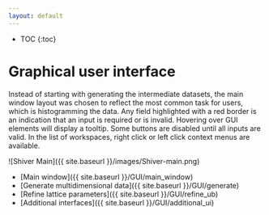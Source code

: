 ```yaml
---
layout: default
---
```

* TOC
{:toc}

# Graphical user interface

Instead of starting with generating the intermediate datasets, the main window
layout was chosen to reflect the most common task for users, which is histogramming the data.
Any field highlighted with a red border
is an indication that an input is required or is invalid. Hovering over GUI elements will display a tooltip.
Some buttons are disabled until all inputs are valid. In the list of workspaces, right click or left click 
context menus are available.

![Shiver Main]({{ site.baseurl }}/images/Shiver-main.png)

* [Main window]({{ site.baseurl }}/GUI/main_window)
* [Generate multidimensional data]({{ site.baseurl }}/GUI/generate)
* [Refine lattice parameters]({{ site.baseurl }}/GUI/refine_ub)
* [Additional interfaces]({{ site.baseurl }}/GUI/additional_ui)


